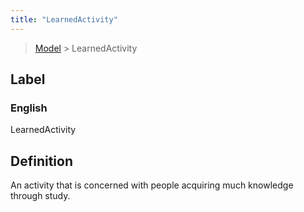```yaml
---
title: "LearnedActivity"
---
```


> [Model](./../) > LearnedActivity

## Label

### English
LearnedActivity


## Definition
An activity that is concerned with people acquiring much knowledge through study. 


    

